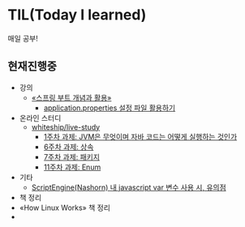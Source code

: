 # TIL(Today I learned)

매일 공부!

## 현재진행중

- 강의
  - [&laquo;스프링 부트 개념과 활용&raquo;](https://www.inflearn.com/course/%EC%8A%A4%ED%94%84%EB%A7%81%EB%B6%80%ED%8A%B8/dashboard)
    - [application.properties 설정 파일 활용하기](https://quriemoon.github.io/spring-boot-basics/spring-boot-basic-part4-use-application-properties-file/)
- 온라인 스터디
  - [whiteship/live-study](https://github.com/whiteship/live-study)
    - [1주차 과제: JVM은 무엇이며 자바 코드는 어떻게 실행하는 것인가](./whiteship-live-study/2021-02-21-whiteship-week1.md)
    - [6주차 과제: 상속](./whiteship-live-study/2021-01-02-whiteship-week6.md)
    - [7주차 과제: 패키지](./whiteship-live-study/2021-01-01-whiteship-week7.md)
    - [11주차 과제: Enum](https://github.com/QurieMoon/TIL/blob/main/whiteship-live-study/2021-01-30-whiteship-week11.md)
- 기타
  - [ScriptEngine(Nashorn) 내 javascript var 변수 사용 시, 유의점](https://quriemoon.github.io/work/ScriptEngine-nashorn-part-1/)
- 책 정리
- &laquo;How Linux Works&raquo; 책 정리
- 

